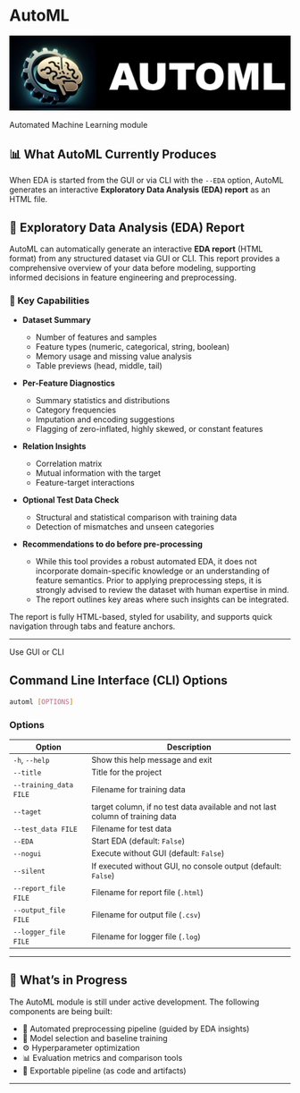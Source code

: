 # AutoML
![automl icon](data/icons/automl_icon_big.jpg?raw=true "AutoML icon")

Automated Machine Learning module


## 📊 What AutoML Currently Produces

When EDA is started from the GUI or via CLI with the `--EDA` option, AutoML generates an interactive **Exploratory Data Analysis (EDA) report** as an HTML file.

## 🧠 Exploratory Data Analysis (EDA) Report

AutoML can automatically generate an interactive **EDA report** (HTML format) from any structured dataset via GUI or CLI. This report provides a comprehensive overview of your data before modeling, supporting informed decisions in feature engineering and preprocessing.

### 🧩 Key Capabilities

- **Dataset Summary**
  - Number of features and samples
  - Feature types (numeric, categorical, string, boolean)
  - Memory usage and missing value analysis
  - Table previews (head, middle, tail)

- **Per-Feature Diagnostics**
  - Summary statistics and distributions
  - Category frequencies
  - Imputation and encoding suggestions
  - Flagging of zero-inflated, highly skewed, or constant features

- **Relation Insights**
  - Correlation matrix
  - Mutual information with the target
  - Feature-target interactions

- **Optional Test Data Check**
  - Structural and statistical comparison with training data
  - Detection of mismatches and unseen categories

- **Recommendations to do before pre-processing**
  - While this tool provides a robust automated EDA, it does not incorporate domain-specific knowledge or an understanding of feature semantics. Prior to applying preprocessing steps, it is strongly advised to review the dataset with human expertise in mind. 
  - The report outlines key areas where such insights can be integrated.

The report is fully HTML-based, styled for usability, and supports quick navigation through tabs and feature anchors.


---


Use GUI or CLI

## Command Line Interface (CLI) Options

```bash
automl [OPTIONS]
````

### Options

| Option                 | Description                                                   |
| ---------------------- | ------------------------------------------------------------- |
| `-h`, `--help`         | Show this help message and exit                               |
| `--title`              | Title for the project                                         |
| `--training_data FILE` | Filename for training data                                    |
| `--taget`              | target column, if no test data available and not last column of training data  |
| `--test_data FILE`     | Filename for test data                                        |
| `--EDA`                | Start EDA (default: `False`)                                  |
| `--nogui`              | Execute without GUI (default: `False`)                        |
| `--silent`             | If executed without GUI, no console output (default: `False`) |
| `--report_file FILE`   | Filename for report file (`.html`)                            |
| `--output_file FILE`   | Filename for output file (`.csv`)                             |
| `--logger_file FILE`   | Filename for logger file (`.log`)                             |

---

## 🚧 What’s in Progress

The AutoML module is still under active development. The following components are being built:

* 🔧 Automated preprocessing pipeline (guided by EDA insights)
* 🧠 Model selection and baseline training
* ⚙️ Hyperparameter optimization
* 📊 Evaluation metrics and comparison tools
* 💾 Exportable pipeline (as code and artifacts)



---

```
